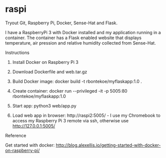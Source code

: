 # raspi
Tryout Git, Raspberry Pi, Docker, Sense-Hat and Flask.

I have a RaspberryPi 3 with Docker installed and my application running in a container. The container has a Flask enabled website that displays temperature, air pression and relative humidity collected from Sense-Hat.

Instructions

1. Install Docker on Raspberry Pi 3

2. Download Dockerfile and web.tar.gz

3. Build Docker image: docker build -t rbontekoe/myflaskapp:1.0 .

4. Create container: docker run --privileged -it -p 5005:80 rbontekoe/myflaskapp:1.0

5. Start app: python3 web/app.py

6. Load web app in browser: http://raspi2:5005/ - I use my Chromebook to access my Raspberry Pi 3 remote via ssh, otherwise use http://127.0.0.1:5005/

Reference

Get started with docker: http://blog.alexellis.io/getting-started-with-docker-on-raspberry-pi/
